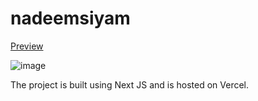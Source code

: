 # nadeemsiyam

[Preview](https://nadeemsiyam.vercel.app)

![image](https://github.com/Centinoughty/portfolio/public/main.png)

The project is built using Next JS and is hosted on Vercel.